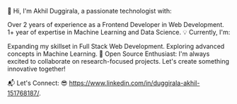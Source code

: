 
👋 Hi, I'm Akhil Duggirala, a passionate technologist with:

Over 2 years of experience as a Frontend Developer in Web Development.
1+ year of expertise in Machine Learning and Data Science.
💡 Currently, I'm:

Expanding my skillset in Full Stack Web Development.
Exploring advanced concepts in Machine Learning.
🌟 Open Source Enthusiast: I'm always excited to collaborate on research-focused projects. Let's create something innovative together!

📬 Let's Connect: 😎 https://www.linkedin.com/in/duggirala-akhil-151768187/.

<!---
AKHIL-882/AKHIL-882 is a ✨ special ✨ repository because its `README.md` (this file) appears on your GitHub profile.
You can click the Preview link to take a look at your changes.
--->

